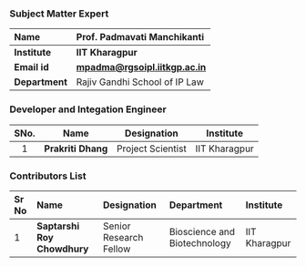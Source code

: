 ### Subject Matter Expert
<b>Name  | <b> Prof. Padmavati Manchikanti
:--|:--|
<b> Institute | <b>  IIT Kharagpur
<b> Email id|     <b>  mpadma@rgsoipl.iitkgp.ac.in
<b> Department |  Rajiv Gandhi School of IP Law


### Developer and Integation Engineer
| SNo. | Name | Designation |  Institute| 
| :---: | :---: | :---: | :---: | 
| 1 | **Prakriti Dhang** | Project Scientist |  IIT Kharagpur |

### Contributors List
Sr No | Name |  Designation | Department| Institute| 
:--|:--|:--|:--|:--|
1 | **Saptarshi Roy Chowdhury** | Senior Research Fellow | Bioscience and Biotechnology | IIT Kharagpur |